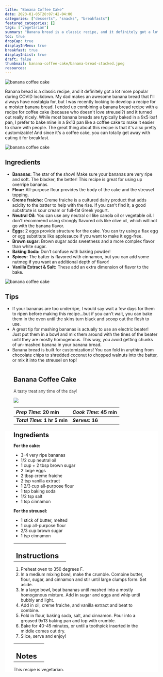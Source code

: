 ```yaml
---
title: "Banana Coffee Cake"
date: 2023-01-05T20:07:42-04:00
categories: ["desserts", "snacks", "breakfasts"]
featured_categories: []
tags: ["vegetarian"]
summary: "Banana bread is a classic recipe, and it definitely got a lot more popular during COVID lockdown. My dad makes an awesome banana bread that I'll always have nostalgia for, but I was recently looking to develop a recipe for a moister banana bread. I ended up combining a banana bread recipe with a recipe for coffee cake (because who doesn't love streusel?) and it turned out really nicely."
toc: true
dropCap: true
displayInMenu: true
breakfast: true
displayInList: true
draft: false
thumbnail: banana-coffee-cake/banana-bread-stacked.jpeg
resources:
---
```


![banana coffee cake](../../banana-coffee-cake/banana-bread-stack.jpeg)

Banana bread is a classic recipe, and it definitely got a lot more popular during COVID lockdown. My dad makes an awesome banana bread that I'll always have nostalgia for, but I was recently looking to develop a recipe for a moister banana bread. I ended up combining a banana bread recipe with a recipe for coffee cake (because who doesn't love streusel?) and it turned out really nicely. While most banana breads are typically baked in a 9x5 loaf pan, I prefer to bake mine in a 9x13 pan like a coffee cake to make it easier to share with people. The great thing about this recipe is that it's also pretty customizable! And since it's a coffee cake, you can totally get away with eating it for breakfast.

![banana coffee cake](../../banana-coffee-cake/banana-bread-stacked.jpeg)
## Ingredients

- **Bananas:** The star of the show! Make sure your bananas are very ripe and soft. The blacker, the better! This recipe is great for using up overripe bananas.
- **Flour:** All-purpose flour provides the body of the cake and the streusel topping.
- **Creme fraiche:** Creme fraiche is a cultured dairy product that adds acidity to the batter to help with the rise. If you can't find it, a good substitute is sour cream or full-fat Greek yogurt.
- **Neutral Oil:** You can use any neutral oil like canola oil or vegetable oil. I don't recommend using strongly flavored oils like olive oil, which will not go with the banana flavor.
- **Eggs:** 2 eggs provide structure for the cake. You can try using a flax egg or egg substitute like applesauce if you want to make it egg-free.
- **Brown sugar:** Brown sugar adds sweetness and a more complex flavor than white sugar.
- **Baking Soda:** Don’t confuse with baking powder!
- **Spices:** The batter is flavored with cinnamon, but you can add some nutmeg if you want an additional depth of flavor!
- **Vanilla Extract & Salt:** These add an extra dimension of flavor to the bake.


![banana coffee cake](../../banana-coffee-cake/banana-bread-top.jpeg)
## Tips

- If your bananas are too underripe, I would say wait a few days for them to ripen before making this recipe...but if you can't wait, you can bake them in the oven until the skins turn black and scoop out the flesh to use.
- A great tip for mashing bananas is actually to use an electric beater! Just put them in a bowl and mix them around with the tines of the beater until they are mostly homogenous. This way, you avoid getting chunks of un-mashed banana in your banana bread.
- Banana bread is built for customizations! You can fold in anything from chocolate chips to shredded coconut to chopped walnuts into the batter, or mix it into the streusel on top!

<div class = "bg-pink-100 dark:bg-gray-700"  id = "recipe"> 
<div class = "bg-pink-100 dark:bg-gray-700"  style = "padding-left:2em; margin-top:0; margin-bottom:0;">

<div style="display:grid; align-items:start; justify-content:space-between; padding-right:2em" class="grid-cols-2 gap-2 md:gap-4 lg:gap-8 xl:gap-12"><div class = "mb-8"><h2>Banana Coffee Cake</h2><p style = "font-weight: 300;">A tasty treat any time of the day!</p></div> <img src="../../banana-coffee-cake/banana-bread-aerial.jpeg" class="w-full h-auto mx-auto"> </div>

| _Prep Time_: 20 min  | _Cook Time_: 45 min  |
| :--- | :--- |
| **_Total Time_: 1 hr 5 min** | **_Serves_: 16**  |

</div>
<div style="background-color: white; padding-left:2em; padding-right:2em; border-width:3px; border-color:lavenderblush; margin-top:0;">
 <div><h2 style = "margin-top:1em; margin-bottom:0;" >Ingredients</h2></div>

**For the cake:**
- 3-4 very ripe bananas
- 1/2 cup neutral oil
- 1 cup + 2 tbsp brown sugar
- 2 large eggs
- 2 tbsp creme fraiche
- 2 tsp vanilla extract
- 1 2/3 cup all-purpose flour
- 1 tsp baking soda
- 1/2 tsp salt
- 1 tsp cinnamon

**For the streusel:**
- 1 stick of butter, melted
- 1 cup all-purpose flour
- 2/3 cup brown sugar
- 1 tsp cinnamon

|   |    |
| :--- | :--- |
| <div><h2 style = "margin-top:1em; margin-bottom:0;" >Instructions</h2></div>|   |

1. Preheat oven to 350 degrees F.
2. In a medium mixing bowl, make the crumble. Combine butter, flour, sugar, and cinnamon and stir until large clumps form. Set aside.
3. In a large bowl, beat bananas until mashed into a mostly homogenous mixture. Add in sugar and eggs and whip until bubbly and light. 
4. Add in oil, creme fraiche, and vanilla extract and beat to combine.
5. Fold in flour, baking soda, salt, and cinnamon. Pour into a greased 9x13 baking pan and top with crumble. 
6. Bake for 40-45 minutes, or until a toothpick inserted in the middle comes out dry.
7. Slice, serve and enjoy!


|   |    |
| :--- | :--- |
| <div><h2 style = "margin-top:1em; margin-bottom:0;" >Notes</h2></div>|   |

This recipe is vegetarian. 

</div>
</div>